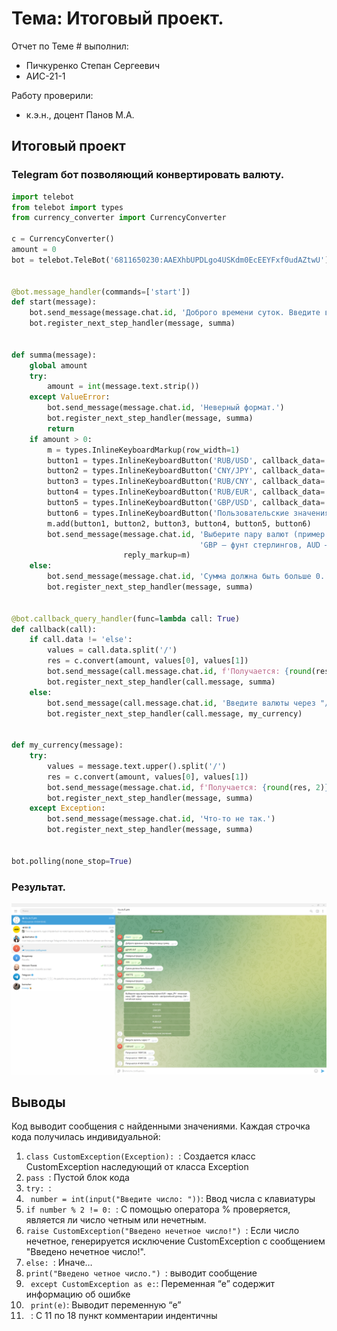# Тема: Итоговый проект. 
Отчет по Теме # выполнил:
- Пичкуренко Степан Сергеевич
- АИС-21-1

Работу проверили:
- к.э.н., доцент Панов М.А.

## Итоговый проект
### Telegram бот позволяющий конвертировать валюту.
```python
import telebot
from telebot import types
from currency_converter import CurrencyConverter

c = CurrencyConverter()
amount = 0
bot = telebot.TeleBot('6811650230:AAEXhbUPDLgo4USKdm0EcEEYFxf0udAZtwU')


@bot.message_handler(commands=['start'])
def start(message):
    bot.send_message(message.chat.id, 'Доброго времени суток. Введите вашу сумму.')
    bot.register_next_step_handler(message, summa)


def summa(message):
    global amount
    try:
        amount = int(message.text.strip())
    except ValueError:
        bot.send_message(message.chat.id, 'Неверный формат.')
        bot.register_next_step_handler(message, summa)
        return
    if amount > 0:
        m = types.InlineKeyboardMarkup(row_width=1)
        button1 = types.InlineKeyboardButton('RUB/USD', callback_data='RUB/USD')
        button2 = types.InlineKeyboardButton('CNY/JPY', callback_data='CNY/JPY')
        button3 = types.InlineKeyboardButton('RUB/CNY', callback_data='RUB/CNY')
        button4 = types.InlineKeyboardButton('RUB/EUR', callback_data='RUB/EUR')
        button5 = types.InlineKeyboardButton('GBP/USD', callback_data='GBP/USD')
        button6 = types.InlineKeyboardButton('Пользовательские значения', callback_data='else')
        m.add(button1, button2, button3, button4, button5, button6)
        bot.send_message(message.chat.id, 'Выберите пару валют (пример валют:EUR – евро, JPY – японская иена, '
                                          'GBP – фунт стерлингов, AUD – австралийский доллар, CNY – китайская юань)',
                         reply_markup=m)
    else:
        bot.send_message(message.chat.id, 'Сумма должна быть больше 0.')
        bot.register_next_step_handler(message, summa)


@bot.callback_query_handler(func=lambda call: True)
def callback(call):
    if call.data != 'else':
        values = call.data.split('/')
        res = c.convert(amount, values[0], values[1])
        bot.send_message(call.message.chat.id, f'Получается: {round(res, 2)}.')
        bot.register_next_step_handler(call.message, summa)
    else:
        bot.send_message(call.message.chat.id, 'Введите валюты через "/"')
        bot.register_next_step_handler(call.message, my_currency)


def my_currency(message):
    try:
        values = message.text.upper().split('/')
        res = c.convert(amount, values[0], values[1])
        bot.send_message(message.chat.id, f'Получается: {round(res, 2)}.')
        bot.register_next_step_handler(message, summa)
    except Exception:
        bot.send_message(message.chat.id, 'Что-то не так.')
        bot.register_next_step_handler(message, summa)


bot.polling(none_stop=True)
```
### Результат.
![Меню](https://github.com/StepanPS/software_engineering/blob/Final_Project/pic/final_project.png)


## Выводы
Код выводит сообщения с найденными значениями. Каждая строчка кода получилась индивидуальной:
1. `class CustomException(Exception): `: Создается класс CustomException наследующий от класса Exception
2. `pass `: Пустой блок кода
3. `try: `: 
4. ` number = int(input("Введите число: "))`: Ввод числа с клавиатуры
5. `if number % 2 != 0: `: С помощью оператора % проверяется, является ли число четным или нечетным.
6. `raise CustomException("Введено нечетное число!") `: Если число нечетное, генерируется исключение CustomException с сообщением "Введено нечетное число!".
7. `else: `: Иначе…
8. `print("Введено четное число.") `: выводит сообщение
9. ` except CustomException as e:`: Переменная “e” содержит информацию об ошибке
10. ` print(e)`: Выводит переменную “e”
11. ` `:  C 11 по 18 пункт комментарии индентичны
